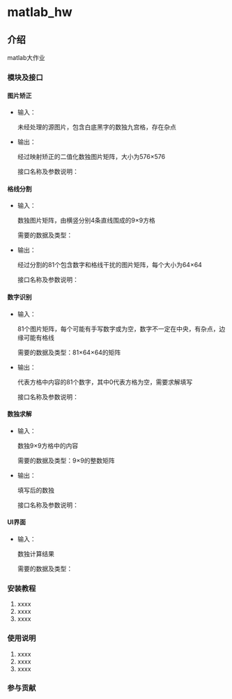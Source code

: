 # matlab_hw

## 介绍

matlab大作业

### 模块及接口

#### 图片矫正

- 输入：

    未经处理的源图片，包含白底黑字的数独九宫格，存在杂点

- 输出：

    经过映射矫正的二值化数独图片矩阵，大小为576×576

    接口名称及参数说明：

#### 格线分割

- 输入：

    数独图片矩阵，由横竖分别4条直线围成的9×9方格

    需要的数据及类型：

- 输出：

    经过分割的81个包含数字和格线干扰的图片矩阵，每个大小为64×64

    接口名称及参数说明：

#### 数字识别

- 输入：

    81个图片矩阵，每个可能有手写数字或为空，数字不一定在中央，有杂点，边缘可能有格线

    需要的数据及类型：81×64×64的矩阵

- 输出：

    代表方格中内容的81个数字，其中0代表方格为空，需要求解填写

    接口名称及参数说明：

#### 数独求解

- 输入：

    数独9×9方格中的内容

    需要的数据及类型：9×9的整数矩阵

- 输出：

    填写后的数独

    接口名称及参数说明：

#### UI界面

- 输入：

    数独计算结果

    需要的数据及类型：


### 安装教程

1.  xxxx
2.  xxxx
3.  xxxx

### 使用说明

1.  xxxx
2.  xxxx
3.  xxxx

### 参与贡献


